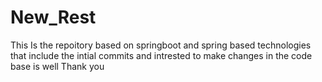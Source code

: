 # New_Rest 
This Is the repoitory based on springboot and spring based technologies that include the intial commits and intrested to make changes in the code base is well
Thank you 
